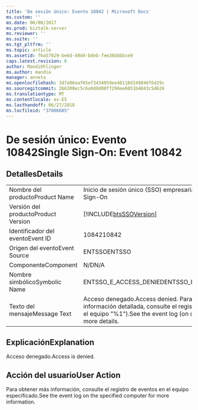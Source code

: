 ```yaml
---
title: 'De sesión único: Evento 10842 | Microsoft Docs'
ms.custom: ''
ms.date: 06/08/2017
ms.prod: biztalk-server
ms.reviewer: ''
ms.suite: ''
ms.tgt_pltfrm: ''
ms.topic: article
ms.assetid: f6a57029-be6d-49d4-bdeb-fee36bbbbce9
caps.latest.revision: 6
author: MandiOhlinger
ms.author: mandia
manager: anneta
ms.openlocfilehash: 3d7e06eaf65ef3434059ee48110d149846f6d29c
ms.sourcegitcommit: 266308ec5c6a9d8d80ff298ee6051b4843c5d626
ms.translationtype: MT
ms.contentlocale: es-ES
ms.lasthandoff: 06/27/2018
ms.locfileid: "37006685"
---
```

# <a name="single-sign-on-event-10842"></a><span data-ttu-id="2f7e5-102">De sesión único: Evento 10842</span><span class="sxs-lookup"><span data-stu-id="2f7e5-102">Single Sign-On: Event 10842</span></span>
## <a name="details"></a><span data-ttu-id="2f7e5-103">Detalles</span><span class="sxs-lookup"><span data-stu-id="2f7e5-103">Details</span></span>  
  
|                 |                                                                       |
|-----------------|-----------------------------------------------------------------------|
|  <span data-ttu-id="2f7e5-104">Nombre del producto</span><span class="sxs-lookup"><span data-stu-id="2f7e5-104">Product Name</span></span>   |                       <span data-ttu-id="2f7e5-105">Inicio de sesión único (SSO) empresarial</span><span class="sxs-lookup"><span data-stu-id="2f7e5-105">Enterprise Single Sign-On</span></span>                       |
| <span data-ttu-id="2f7e5-106">Versión del producto</span><span class="sxs-lookup"><span data-stu-id="2f7e5-106">Product Version</span></span> |      [!INCLUDE[btsSSOVersion](../includes/btsssoversion-md.md)]       |
|    <span data-ttu-id="2f7e5-107">Identificador del evento</span><span class="sxs-lookup"><span data-stu-id="2f7e5-107">Event ID</span></span>     |                                 <span data-ttu-id="2f7e5-108">10842</span><span class="sxs-lookup"><span data-stu-id="2f7e5-108">10842</span></span>                                 |
|  <span data-ttu-id="2f7e5-109">Origen del evento</span><span class="sxs-lookup"><span data-stu-id="2f7e5-109">Event Source</span></span>   |                                <span data-ttu-id="2f7e5-110">ENTSSO</span><span class="sxs-lookup"><span data-stu-id="2f7e5-110">ENTSSO</span></span>                                 |
|    <span data-ttu-id="2f7e5-111">Componente</span><span class="sxs-lookup"><span data-stu-id="2f7e5-111">Component</span></span>    |                                  <span data-ttu-id="2f7e5-112">N/D</span><span class="sxs-lookup"><span data-stu-id="2f7e5-112">N/A</span></span>                                  |
|  <span data-ttu-id="2f7e5-113">Nombre simbólico</span><span class="sxs-lookup"><span data-stu-id="2f7e5-113">Symbolic Name</span></span>  |                        <span data-ttu-id="2f7e5-114">ENTSSO_E_ACCESS_DENIED</span><span class="sxs-lookup"><span data-stu-id="2f7e5-114">ENTSSO_E_ACCESS_DENIED</span></span>                         |
|  <span data-ttu-id="2f7e5-115">Texto del mensaje</span><span class="sxs-lookup"><span data-stu-id="2f7e5-115">Message Text</span></span>   | <span data-ttu-id="2f7e5-116">Acceso denegado.</span><span class="sxs-lookup"><span data-stu-id="2f7e5-116">Access denied.</span></span> <span data-ttu-id="2f7e5-117">Para obtener información detallada, consulte el registro de eventos (en el equipo "%1").</span><span class="sxs-lookup"><span data-stu-id="2f7e5-117">See the event log (on computer ‘%1’) for more details.</span></span> |
  
## <a name="explanation"></a><span data-ttu-id="2f7e5-118">Explicación</span><span class="sxs-lookup"><span data-stu-id="2f7e5-118">Explanation</span></span>  
 <span data-ttu-id="2f7e5-119">Acceso denegado.</span><span class="sxs-lookup"><span data-stu-id="2f7e5-119">Access is denied.</span></span>  
  
## <a name="user-action"></a><span data-ttu-id="2f7e5-120">Acción del usuario</span><span class="sxs-lookup"><span data-stu-id="2f7e5-120">User Action</span></span>  
 <span data-ttu-id="2f7e5-121">Para obtener más información, consulte el registro de eventos en el equipo especificado.</span><span class="sxs-lookup"><span data-stu-id="2f7e5-121">See the event log on the specified computer for more information.</span></span>